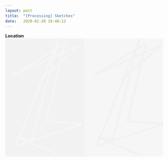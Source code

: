 ```yaml
---
layout: post
title:  "[Processing] Sketches"
date:   2020-02-20 19:48:12
---
```


**Location**
[![randome_nude](https://github.com/spoisseroux/Processing3/blob/master/random_nude/images/random_nude1%20copy.jpg)](https://github.com/spoisseroux/Processing3/blob/master/random_nude/random_nude.pde)
